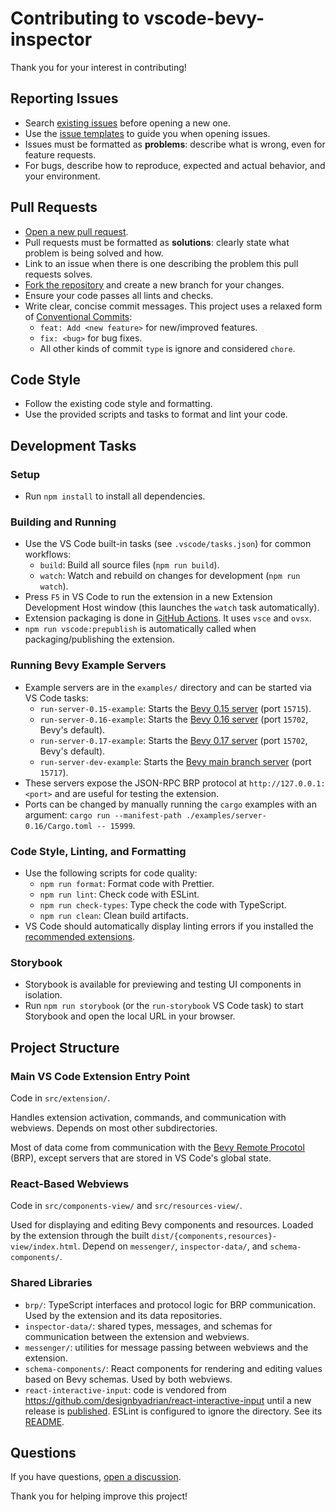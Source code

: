 # Contributing to vscode-bevy-inspector

Thank you for your interest in contributing!

## Reporting Issues

- Search [existing issues](https://github.com/splo/vscode-bevy-inspector/issues) before opening a new one.
- Use the [issue templates](https://github.com/splo/vscode-bevy-inspector/issues/new) to guide you when opening issues.
- Issues must be formatted as **problems**: describe what is wrong, even for feature requests.
- For bugs, describe how to reproduce, expected and actual behavior, and your environment.

## Pull Requests

- [Open a new pull request](https://github.com/splo/vscode-bevy-inspector/compare).
- Pull requests must be formatted as **solutions**: clearly state what problem is being solved and how.
- Link to an issue when there is one describing the problem this pull requests solves.
- [Fork the repository](https://github.com/splo/vscode-bevy-inspector/fork) and create a new branch for your changes.
- Ensure your code passes all lints and checks.
- Write clear, concise commit messages. This project uses a relaxed form of [Conventional Commits](https://www.conventionalcommits.org/en/v1.0.0/):
  - `feat: Add <new feature>` for new/improved features.
  - `fix: <bug>` for bug fixes.
  - All other kinds of commit `type` is ignore and considered `chore`.

## Code Style

- Follow the existing code style and formatting.
- Use the provided scripts and tasks to format and lint your code.

## Development Tasks

### Setup

- Run `npm install` to install all dependencies.

### Building and Running

- Use the VS Code built-in tasks (see `.vscode/tasks.json`) for common workflows:
  - `build`: Build all source files (`npm run build`).
  - `watch`: Watch and rebuild on changes for development (`npm run watch`).
- Press `F5` in VS Code to run the extension in a new Extension Development Host window (this launches the `watch` task automatically).
- Extension packaging is done in [GitHub Actions](./.github/workflows/publish.yaml). It uses `vsce` and `ovsx`.
- `npm run vscode:prepublish` is automatically called when packaging/publishing the extension.

### Running Bevy Example Servers

- Example servers are in the `examples/` directory and can be started via VS Code tasks:
  - `run-server-0.15-example`: Starts the [Bevy 0.15 server](./examples/server-0.15/) (port `15715`).
  - `run-server-0.16-example`: Starts the [Bevy 0.16 server](./examples/server-0.16/) (port `15702`, Bevy's default).
  - `run-server-0.17-example`: Starts the [Bevy 0.17 server](./examples/server-0.17/) (port `15702`, Bevy's default).
  - `run-server-dev-example`: Starts the [Bevy main branch server](./examples/server-dev/) (port `15717`).
- These servers expose the JSON-RPC BRP protocol at `http://127.0.0.1:<port>` and are useful for testing the extension.
- Ports can be changed by manually running the `cargo` examples with an argument: `cargo run --manifest-path ./examples/server-0.16/Cargo.toml -- 15999`.

### Code Style, Linting, and Formatting

- Use the following scripts for code quality:
  - `npm run format`: Format code with Prettier.
  - `npm run lint`: Check code with ESLint.
  - `npm run check-types`: Type check the code with TypeScript.
  - `npm run clean`: Clean build artifacts.
- VS Code should automatically display linting errors if you installed the [recommended extensions](./.vscode/extensions.json).

### Storybook

- Storybook is available for previewing and testing UI components in isolation.
- Run `npm run storybook` (or the `run-storybook` VS Code task) to start Storybook and open the local URL in your browser.

## Project Structure

### Main VS Code Extension Entry Point

Code in `src/extension/`.

Handles extension activation, commands, and communication with webviews. Depends on most other subdirectories.

Most of data come from communication with the [Bevy Remote Procotol](https://docs.rs/bevy/latest/bevy/remote/index.html) (BRP), except servers that are stored in VS Code's global state.

### React-Based Webviews

Code in `src/components-view/` and `src/resources-view/`.

Used for displaying and editing Bevy components and resources. Loaded by the extension through the built `dist/{components,resources}-view/index.html`. Depend on `messenger/`, `inspector-data/`, and `schema-components/`.

### Shared Libraries

- `brp/`: TypeScript interfaces and protocol logic for BRP communication. Used by the extension and its data repositories.
- `inspector-data/`: shared types, messages, and schemas for communication between the extension and webviews.
- `messenger/`: utilities for message passing between webviews and the extension.
- `schema-components/`: React components for rendering and editing values based on Bevy schemas. Used by both webviews.
- `react-interactive-input`: code is vendored from <https://github.com/designbyadrian/react-interactive-input> until a new release is [published](https://www.npmjs.com/package/@designbyadrian/react-interactive-input?activeTab=versions). ESLint is configured to ignore the directory. See its [README](./src/react-interactive-input/README.md).

## Questions

If you have questions, [open a discussion](https://github.com/splo/vscode-bevy-inspector/discussions).

Thank you for helping improve this project!
